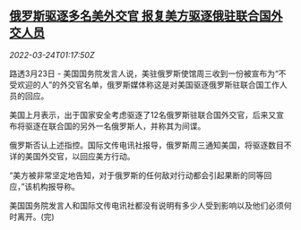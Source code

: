 <!--1648085463000-->
[俄罗斯驱逐多名美外交官 报复美方驱逐俄驻联合国外交人员](https://cn.reuters.com/article/russia-expelling-us-diplomats-0323-wedn-idCNKCS2LL03G)
------

<div><i>2022-03-24T01:17:50Z</i></div><p>路透3月23日 - 美国国务院发言人说，美驻俄罗斯使馆周三收到一份被宣布为“不受欢迎的人”的外交官名单，俄罗斯媒体称这是对美国驱逐俄罗斯驻联合国工作人员的回应。</p><p>美国上月表示，出于国家安全考虑驱逐了12名俄罗斯驻联合国外交官，后来又宣布将驱逐在联合国的另外一名俄罗斯人，并称其为间谍。</p><p>俄罗斯否认上述指控。国际文传电讯社报导，俄罗斯周三通知美国，将驱逐数目不详的美国外交官，以回应美方行动。</p><p>“美方被非常坚定地告知，对于俄罗斯的任何敌对行动都会引起果断的同等回应，”该机构报导称。</p><p>美国国务院发言人和国际文传电讯社都没有说明有多少人受到影响以及他们必须何时离开。(完)</p>
